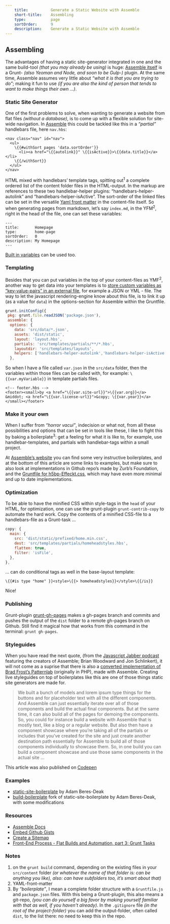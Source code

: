 ```yaml
---
    title:          Generate a Static Website with Assemble
    short-title:    Assembling
    type:           page
    sortOrder:      9
    description:    Generate a Static Website with Assemble
---
```


## Assembling

The advantages of having a static site-generator integrated in one and the same build-tool _(that you may already be using)_ is huge: [Assemble itself](https://github.com/assemble/assemble) is a Grunt- _(also Yeoman and Node, and soon to be Gulp-)_ plugin. At the same time, Assemble assumes very little about _“what it is that you are trying to do”_; making it fun to use _(if you are also the kind of person that tends to want to make things their own &hellip;)_.

### Static Site Generator
One of the first problems to solve, when wanting to generate a website from flat files _(without a database)_, is to come up with a flexible solution for site-wide navigation. In [Assemble](http://assemble.io) this could be tackled like this in a _“partial”_ handlebars file, here `nav.hbs`:

```markup
<nav class="nav" id="nav">
  <ul>
    \{{#withSort pages 'data.sortOrder'}}
      <li><a href="\{{autolink}}" \{{isActive}}>\{{data.title}}</a></li>
    \{{/withSort}}
  </ul>
</nav>
```

HTML mixed with handlebars’ template tags, spitting out<sup>1</sup> a complete ordered list of the content folder files in the HTML-output.  In the markup are references to these two handlebar-helper plugins: “handlebars-helper-autolink” and “handlebars-helper-isActive”. The sort-order of the linked files can be set in the versatile [Yaml front matter](http://assemble.io/docs/YAML-front-matter.html) in the content-file itself. So when generating pages from markdown,  let’s say `index.md`, in the YFM<sup>2</sup>, right in the head of the file, one can set these variables:

```markup
---
title:       Homepage
type:        home-page
sortOrder:   0
description: My Homepage
---
```

[Built in variables](http://assemble.io/docs/Built-in-Variables.html) can be used too.

### Templating

Besides that you can put variables in the top of your content-files as YMF<sup>2</sup>, another way to get data into your templates is to [store custom variables as “key-value-pairs” in an external file](http://assemble.io/docs/options-data.html), for example a JSON or YML - file. The way to let the javascript rendering-engine know about this file, is to link it up (as a value for `data`) in the options-section for Assemble within the Gruntfile.


```javascript
grunt.initConfig({
 pkg: grunt.file.readJSON('package.json'),
 assemble: {
  options: {
    data: 'src/data/*.json',
    assets: 'dist/static',
    layout: 'layout.hbs',
    partials: 'src/templates/partials/**/*.hbs',
    layoutdir: 'src/templates/layouts',
    helpers: ['handlebars-helper-autolink','handlebars-helper-isActive','src/helpers/**.js']
  },

```

So when I have a file called `var.json` in the `src/data` folder, then the variables within those files can be called with, for example: `\{{var.myVariable}}` in template partials files.

```markup
<!-- footer.hbs -->
<footer><small>by <a href="\{{var.site-url}}">\{{var.org}}</a> &middot; <a href="\{{var.license-url}}">&copy; \{{var.year}}</a></small></footer>

```

### Make it your own
When I suffer from _“horror vacui”_, indecision or what not, from all these possibilities and options that can be set in tools like these, I like to fight this by baking a boilerplate<sup>3</sup>: get a feeling for what it is like to, for example, use handlebar-templates, and partials with handlebar-tags within a small project.

At [Assemble’s website](http://assemble.io/docs/Resources.html#boilerplates) you can find some very instructive boilerplates, and at the bottom of this article are some links to examples, but make sure to also look at implementations in Github repo’s made by Zurb’s Foundation, and the [Gruntfile for h5bp-Effeckt.css](https://github.com/h5bp/Effeckt.css/blob/master/Gruntfile.js), which may have even more minimal and up to date implementations.

### Optimization
To be able to have the minified CSS within style-tags in the `head` of your HTML, for optimization, one can use the grunt-plugin `grunt-contrib-copy` to automate the hard work. Copy the contents of a minified CSS-file to a handlebars-file as a Grunt-task &hellip;

```javascript
copy: {
  main: {
    src: 'dist/static/prefixed/home.min.css',
    dest: 'src/templates/partials/homeheadstyles.hbs',
    flatten: true,
    filter: 'isFile',
  },
},
```
&hellip; can do conditional tags as well in the base-layout template:

```markup
\{{#is type "home" }}<style>\{{> homeheadstyles}}</style>\{{/is}}
```

Nice!

### Publishing
Grunt-plugin [grunt-gh-pages](https://www.npmjs.com/package/grunt-gh-pages) makes a gh-pages branch and commits and pushes the output of the `dist` folder to a remote gh-pages branch on Github. Still find it magical how that works from this command in the terminal: `grunt gh-pages`.

### Styleguides
When you have read the next quote, (from the [Javascript Jabber podcast](http://devchat.tv/js-jabber/098-jsj-assemble-io-with-brian-woodward-and-jon-schlinkert) featuring the creators of Assemble; Brian Woodward and Jon Schlinkert), it will not come as a suprise that there is also a [converted implementation of Brad Frost’s Patternlab](https://github.com/assemble/assemble-pattern-lab) (originally in PHP), made with Assemble. Creating live styleguides on top of boilerplates like this are one of those things static site generators are made for.

> We built a bunch of models and lorem ipsum type things for the buttons and for placeholder text with all the different components. And Assemble can just essentially iterate over all of those components and build the actual final components. But at the same time, it can also build all of the pages for demoing the components. So, you could for instance build a website with Assemble that is mostly text, like a blog or a regular website. But also then have a component showcase where you’re taking all of the partials or includes that you’ve created for the site and just create another destination path essentially for Assemble to build all of those components individually to showcase them. So, in one build you can build a component showcase and use those same components in the actual site &hellip;

<span class="note">This article was also published on [Codepen](http://codepen.io/atelierbram/blog/assembling)</span>

### Examples
- [static-site-boilerplate](https://github.com/bdadam/static-site-boilerplate) by Adam Beres-Deak
- [build-boilerplate](https://github.com/atelierbram/build-boilerplate) fork of static-site-boilerplate by Adam Beres-Deak, with some modifications

### Resources
- [Assemble Docs](http://assemble.io/docs/)
- [Embed Github Gists](http://assemble.github.io/assemble-gist-blog/)
- [Create a Sitemap](https://github.com/assemble/boilerplate-sitemap)
- [Front-End Process - Flat Builds and Automation, part 3: Grunt Tasks](http://www.gpmd.co.uk/blog/front-end-process-flat-builds-and-automation-part-3-grunt-tasks/)

### Notes
1. on the `grunt build` command, depending on the existing files in your `src/content` folder _(or whatever the name of that folder is: can be anything you like), also: can have subfolders too, it’s smart about that)_
1. YAML-front-matter
1. By _“boilerplate”_, I mean a complete folder structure with a `Gruntfile.js` and `package.json` files. With this being a Grunt-plugin, this also means a git-repo, _(you can do yourself a big favor by making yourself familiar with that as well, if you haven't already)_. In the `.gitignore` file _(in the root of the project-folder)_  you can add the output-folder, often called `dist`, to the list there: no need to keep this in the repo.
